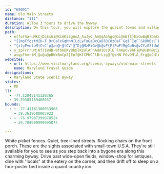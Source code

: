 ```yaml
---
id: "69091"
name: Old Main Streets
distance: "111"
duration: Allow 3 hours to drive the byway.
description: On this tour, you will explore the quaint towns and villages of Carroll and Frederick counties, paying particular attention to the old Main Streets, that were the hub of activity for each town and the surrounding countryside.
path:
  - e{foFha~uMkCjDqExGi@XiAKsEgAoA_AuJyC_Am@qAoAgc@oi@mE{E}EaGwBqB}DaCo@w@_@m@[_AgAyEy@uAoRgBk@?c@HqF|EuM|No@VqJcDgFScCLaGpB_EkA}SuHs`@uMcRaGuHmBaJkA_H`P[hA_@~BAdBPfEU`DaEbXiDjKcAnEaBrNWt@iEzFsAdDS`Ao@zWO`BcBbEe@lBDnA|A~M}L`AeEr@qFdByf@vQgE~BwFxBoDPcGKqCe@sBgAoGsBkCs@mAEyAL{Ar@qEdFyAf@iC@{EsBqOoFqTuL_CeAiC_AcFgAiBXkFpBqHzB{PtDiCb@wBCwKmCmEs@cESkFGaA^aAbAwE`XwLld@g@jAe@n@iBxA_Bh@yBF{JsAiQsDuPsCoD_AqAQqHgC_@^o@fBiGu@qAYcFwBxBha@?bDYlI_@xDiD~Vg@dESjDC|HNfKC|CSnCa@lDi@dCiA`DqJhTi@lB_@dB_@fCOvBGtAB~ZRpq@IhDIxAiCbQ}BtQeArEoF|Pa@jB?~A^bMkQbA_MbHiARoIUwRiBsUsDoLoAsCK}GRoJj@yc@aJg[kFgXoFiTmDySyDkEkAaL{EsIsBsLaGaEyA_E_Ak@Es@VwFlE}MeGyM}LcEsEi@s@]_AsDcOIq@AkATiBlCyIh@_CD_AcEiU]yCKoEToJh@iBn@}@bB}A^k@\mAj@iQ\cGh@mGdAsJN_CEeFY{EQ{@a@}@s@u@wImHi@qAy@uKyBgHcGgP}DcI{K{Mu@sAmDgJyAgDoFmOm@oAWW_Ae@o@GoYj@wM`@ew@cWoWcIeCq@n@oRh@iFXeBdAaEfAiChE}Gx@mBr@qBx@oDt@eFXsDHmECaCu@aKIcDJcEReCReBh@sCh@mBz@aCtKqV|BaGj@sBl@oCb@{CtAoObAoIbA_FdAoDhCyGz[_p@bAcCnCkIrAiFbAmFzAsKzDud@^_Dh@gD`AyD|A{DrAcClCmDcAmBMEuAViGzAkCrAU\_@rAoBzJ_AnGMVu@l@mDdBqJfGkJfL_@XuJ`C{HJeESmAJyFlAoNzE{JdBsB?_N_BuCSuLt@oBKaCm@uLaF{NcH_QeEmTmDaIgCA?Hbm@{FpVqL|ZsH|PuI~KYt@Ih@D`Ah@rGb@hIDxCU~D}@rI[fGJzFlAtLTxArBxG^fBX~Bh@hG~@nPNxARjArDtNt@fE|@`IdAtNr@j`@DlJHbEr@fG`Gf]d@|D~BfY~@hGo@dj@XxY?lHQ~Bm@nD_AdCmB~B_@t@iAlE_@rBCj@VlNjCdT?~BmFz{@e@|CcD~PYtAs@jAaKzGyG~H}@rAw@~AkBnHeAdFqE|JsAlD_BrNCx@BhAXpBbArE@^?dAU`D]jCcGxOsBrI}@fC}K`Qi@fBDx@|Ejb@nAlMfA`Qh@`C^`AhF`Ib@dAbAzPfLnyBFnACpBK~B}@lEg@lAuB`DoApAsQ|Os@v@e@z@i@lC}Bj\E~BPdEf@hGzA`MpBzMvDnRd@fD?fEc@bZS`Jm@lK?z@p@lSRbDh@~E^lBJdBAp@Ot@]p@cAr@iLxFqBlAu@x@eA~AwAnEo@xAqDdF[x@qEvVE~@DzAfA`SCjEYhDgEha@yBtMoAnIYdDOfDAnCJlQI`D_@`DyRty@e@~DC|EJnBfE~]Nn@\b@d@Rx@FbDlP^~CRfEuB~b@y@hU}@hRi@hB{GbEiBtA_ClCgB~CuBlCsAxBmEnKwI`Wq@lCiEbX
  - "{|mpFfcztM{H~T_BrCaFxGqMnN{LzLyFnGaDxCaDlD{OzOsF`GgI`IqF`GkBhBsC`Dq@`B_@R_@GmCdCwHpIiAvAy@lB_@dDe@bOSdCc@lCa@xA}@dBmDTcC~@OEcCfAlAxFh@pERtFCrDOfD_@dE}CjYmAhMaBtNaAxEiAxE}D|KeBlDwFjKn@fAEt@}A~@_@d@mEfHaH`Jq@jA]~@c@`BoAlG?~@XtHI~AmDfLKtAO|EOnBWr@[j@gDtEsDjHwArBw@dBcQff@{IpUo@xB_@p@yD`LwCnKcAhEiCbYi@xC}DzHiCrHoAxCi@d@aIxCe@d@}AnCyRti@mT`l@XjG^lDDxAqBhKg@dB}E`JiCtFaGfLkHhNqQb]_CzE}BrF{Zty@cAdCyAnE}D|JmK`Zo[b{@_Snh@mVfq@q@xAS?YRCd@FPw@nCk^nbAyR`h@wFbHs\\|^aAfAk@fAsOxq@wLrg@aEbN_AdEyAfJoKrd@sEdRaLjg@mZzpAwAzGQjEFtBLjA|CnRHxACf@wVzsA}Ill@_Lp`@id@jaBci@znByB`J_@`F}EjaA]lBe@xAs@rAo@p@i@dBsA`K}@fI[fFBnARvCTxAF`BGxAmJxq@"
  - "{ilpFvntuM|CsC`p@ae@~@lCV`@^Dj@MzPiGv@k@vF{F|FwFfMgGpBs@vCYzG?fUoFbAQpBAdBRlFfA~A`@hBr@rTdMfg@jXxBxAlClCrDrEfAdB`@tA^jBlRhqA^jBvF|P~@dCx@rArA~AxCrBbGxCl@`@h@v@Tr@NtBNfIYrB_BvGSnBUjIZtCtCtHdApA|@`@hEpAtVrGrZvGjAbA|@tBdTl{@RhBDvCeFnl@?zE`BtKFlBCdFSrBmId^aC`Re@rHY`LNjPYjFkA|G_@~FJrCfEp[DrEUbEn@zUTlCvClQrCbOhDvNlBjLrAhDrCjEtAnEVvBFzB?fSHnCfEbb@n@hEvIp]r@`Bz@hBlGtJp@r@~Al@"
  - y_zpFrrruMjHfJ|@dB~BfGb@XvBb@lKz@lA^nAdA|DzDlE`FnApCvBhFj@h@xDn@zIp@n@QpBmA~A[hMkAp@Dv@Zj@v@Xr@~@nD^hA|@fAnAr@n@RlEAhB`@`DlChCvC~@tAz@dCv@nDh@~Cn@fIrVoJnAs@bEeDfB{@j@CvD|@`ADdBWtDgA@fH
  - asqpFhm~tM_@x@a@pBWxBoCpZ}Enf@KfCPbC^lBrLzg@f@zHN`FGvDMlA_Frg@qCd[wDb^iAfIsEfWcCdPaHbr@_AvKQxEg@rEeEtTgAtLiBbMg@|B{@`EsR`q@e@xBcAhIyAlP_@d^[nu@W|RN`EbAnKXfGCld@R~CbCtYFrD
websites:
  - url: https://www.visitmaryland.org/scenic-byways/old-main-streets
    name: Maryland Travel Guide
designations:
  - Maryland State Scenic Byway
states:
  - MD
ll:
  - -77.12045141120365
  - 39.59305169408037
bounds:
  - - -77.41161300033968
    - 39.3619500003922
  - - -76.97987399978524
    - 39.704699999905074

---
```


White picket fences. Quiet, tree-lined streets. Rocking chairs on the front porch. These are the sights associated with small-town U.S.A. They're still available for you to see as you step back into a bygone era along this charming byway. Drive past wide-open fields, window-shop for antiques, dine with "locals" at the eatery on the corner, and then drift off to sleep on a four-poster bed inside a quaint country inn.

